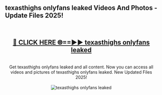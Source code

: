 <h2>texasthighs onlyfans leaked Videos And Photos - Update Files 2025!</h2>
<br>
<div align="center">
<h2><a href="https://top-ai-tools.click/QrbHav" rel="nofollow">🔴 CLICK HERE 🌐==►► texasthighs onlyfans leaked</a></h2>
<br>
Get texasthighs onlyfans leaked and all content. Now you can access all videos and pictures of texasthighs onlyfans leaked. New Updated Files 2025!
<br>
<br>
<a href="https://top-ai-tools.click/QrbHav" rel="nofollow" data-target="animated-image.originalLink"><img src="https://i.ibb.co.com/WyWwxjT/player-gif2.gif" alt="texasthighs onlyfans leaked" style="max-width: 100%; display: inline-block;" data-target="animated-image.originalImage"></a>
</div>
<br>